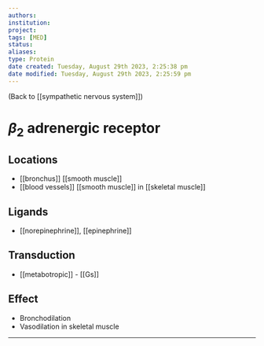 ```yaml
---
authors: 
institution: 
project: 
tags: [MED]
status: 
aliases: 
type: Protein
date created: Tuesday, August 29th 2023, 2:25:38 pm
date modified: Tuesday, August 29th 2023, 2:25:59 pm
---
```


(Back to [[sympathetic nervous system]])

# $\beta_2$ adrenergic receptor
## Locations
- [[bronchus]] [[smooth muscle]]
- [[blood vessels]] [[smooth muscle]] in [[skeletal muscle]]
## Ligands
- [[norepinephrine]], [[epinephrine]]
## Transduction
- [[metabotropic]] - [[Gs]]
## Effect
- Bronchodilation
- Vasodilation in skeletal muscle

---
